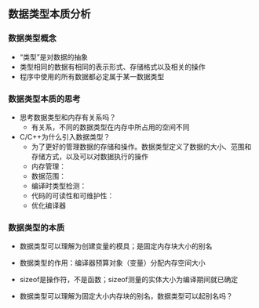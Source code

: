 ## 数据类型本质分析

### 数据类型概念

- “类型”是对数据的抽象
- 类型相同的数据有相同的表示形式、存储格式以及相关的操作
- 程序中使用的所有数据都必定属于某一数据类型

### 数据类型本质的思考

- 思考数据类型和内存有关系吗？
  - 有关系，不同的数据类型在内存中所占用的空间不同
- C/C++为什么引入数据类型？
  - 为了更好的管理数据的存储和操作。数据类型定义了数据的大小、范围和存储方式，以及可以对数据执行的操作
  - 内存管理：
  - 数据范围：
  - 编译时类型检测：
  - 代码的可读性和可维护性：
  - 优化编译器

### 数据类型的本质

- 数据类型可以理解为创建变量的模具；是固定内存块大小的别名

- 数据类型的作用：编译器预算对象（变量）分配内存空间大小

- sizeof是操作符，不是函数；sizeof测量的实体大小为编译期间就已确定

- 数据类型可以理解为固定大小内存块的别名，数据类型可以起别名吗？

  ```c
  ```

  

